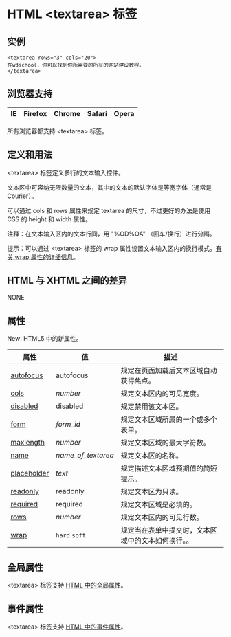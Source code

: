 # HTML &lt;textarea&gt; 标签

## 实例

```
<textarea rows="3" cols="20">
在w3school，你可以找到你所需要的所有的网站建设教程。
</textarea>

```



## 浏览器支持

| IE | Firefox | Chrome | Safari | Opera |
| --- | --- | --- | --- | --- |

所有浏览器都支持 &lt;textarea&gt; 标签。

## 定义和用法

&lt;textarea&gt; 标签定义多行的文本输入控件。

文本区中可容纳无限数量的文本，其中的文本的默认字体是等宽字体（通常是 Courier）。

可以通过 cols 和 rows 属性来规定 textarea 的尺寸，不过更好的办法是使用 CSS 的 height 和 width 属性。

注释：在文本输入区内的文本行间，用 "%OD%OA" （回车/换行）进行分隔。

提示：可以通过 &lt;textarea&gt; 标签的 wrap 属性设置文本输入区内的换行模式。[有关 wrap 属性的详细信息](/tags/tag_textarea_prop_wrap.asp)。

## HTML 与 XHTML 之间的差异

NONE

## 属性

New: HTML5 中的新属性。

| 属性 | 值 | 描述 |
| --- | --- | --- |
| [autofocus](/tags/att_textarea_autofocus.asp "HTML &lt;textarea&gt; 标签的 autofocus 属性") | autofocus | 规定在页面加载后文本区域自动获得焦点。 |
| [cols](/tags/att_textarea_cols.asp "HTML &lt;textarea&gt; 标签的 cols 属性") | _number_ | 规定文本区内的可见宽度。 |
| [disabled](/tags/att_textarea_disabled.asp "HTML &lt;textarea&gt; 标签的 disabled 属性") | disabled | 规定禁用该文本区。 |
| [form](/tags/att_textarea_form.asp "HTML &lt;textarea&gt; 标签的 form 属性") | *form_id* | 规定文本区域所属的一个或多个表单。 |
| [maxlength](/tags/att_textarea_maxlength.asp "HTML &lt;textarea&gt; 标签的 maxlength 属性") | _number_ | 规定文本区域的最大字符数。 |
| [name](/tags/att_textarea_name.asp "HTML &lt;textarea&gt; 标签的 name 属性") | *name_of_textarea* | 规定文本区的名称。 |
| [placeholder](/tags/att_textarea_placeholder.asp "HTML &lt;textarea&gt; 标签的 placeholder 属性") | _text_ | 规定描述文本区域预期值的简短提示。 |
| [readonly](/tags/att_textarea_readonly.asp "HTML &lt;textarea&gt; 标签的 readonly 属性") | readonly | 规定文本区为只读。 |
| [required](/tags/att_textarea_required.asp "HTML &lt;textarea&gt; 标签的 required 属性") | required | 规定文本区域是必填的。 |
| [rows](/tags/att_textarea_rows.asp "HTML &lt;textarea&gt; 标签的 rows 属性") | _number_ | 规定文本区内的可见行数。 |
| [wrap](/tags/att_textarea_wrap.asp "HTML &lt;textarea&gt; 标签的 wrap 属性") |    `hard`   `soft` | 规定当在表单中提交时，文本区域中的文本如何换行。。 |

## 全局属性

&lt;textarea&gt; 标签支持 [HTML 中的全局属性](/tags/html_ref_standardattributes.asp)。

## 事件属性

&lt;textarea&gt; 标签支持 [HTML 中的事件属性](/tags/html_ref_eventattributes.asp)。
